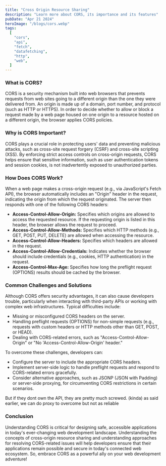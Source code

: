 ```yaml
---
title: "Cross Origin Resource Sharing"
description: "Learn more about CORS, its importance and its features"
pubDate: "Apr 21 2024"
heroImage: "/blogs/cors.webp"
tags:
  [
    "cors",
    "api",
    "fetch",
    "datafetching",
    "http",
    "web",
  ]
---
```



### What is CORS?

CORS is a security mechanism built into web browsers that prevents requests from web sites going to a different origin than the one they were delivered from. An origin is made up of a domain, port number, and protocol (such as HTTP or HTTPS). In order to decide whether to allow or block a request made by a web page housed on one origin to a resource hosted on a different origin, the browser applies CORS policies.

### Why is CORS Important?

CORS plays a crucial role in protecting users' data and preventing malicious attacks, such as cross-site request forgery (CSRF) and cross-site scripting (XSS). By enforcing strict access controls on cross-origin requests, CORS helps ensure that sensitive information, such as user authentication tokens and session cookies, is not inadvertently exposed to unauthorized parties.

### How Does CORS Work?

When a web page makes a cross-origin request (e.g., via JavaScript's Fetch API), the browser automatically includes an "Origin" header in the request, indicating the origin from which the request originated. The server then responds with one of the following CORS headers:

- **Access-Control-Allow-Origin:** Specifies which origins are allowed to access the requested resource. If the requesting origin is listed in this header, the browser allows the request to proceed.
- **Access-Control-Allow-Methods:** Specifies which HTTP methods (e.g., GET, POST, PUT, DELETE) are allowed when accessing the resource.
- **Access-Control-Allow-Headers:** Specifies which headers are allowed in the request.
- **Access-Control-Allow-Credentials:** Indicates whether the browser should include credentials (e.g., cookies, HTTP authentication) in the request.
- **Access-Control-Max-Age:** Specifies how long the preflight request (OPTIONS) results should be cached by the browser.

### Common Challenges and Solutions

Although CORS offers security advantages, it can also cause developers trouble, particularly when interacting with third-party APIs or working with complex web infrastructures. Typical difficulties include:

- Missing or misconfigured CORS headers on the server.
- Handling preflight requests (OPTIONS) for non-simple requests (e.g., requests with custom headers or HTTP methods other than GET, POST, or HEAD).
- Dealing with CORS-related errors, such as "Access-Control-Allow-Origin" or "No 'Access-Control-Allow-Origin' header."

To overcome these challenges, developers can:

- Configure the server to include the appropriate CORS headers.
- Implement server-side logic to handle preflight requests and respond to CORS-related errors gracefully.
- Consider alternative approaches, such as JSONP (JSON with Padding) or server-side proxying, for circumventing CORS restrictions in certain scenarios.

But if they dont own the API, they are pretty much screwed. (kinda)
as said earlier, we can do proxy to overcome but not as reliable

### Conclusion

Understanding CORS is critical for designing safe, accessible applications in today's ever-changing web development landscape. Understanding the concepts of cross-origin resource sharing and understanding approaches for resolving CORS-related issues will help developers ensure that their applications remain possible and secure in today's connected web ecosystem. So, embrace CORS as a powerful ally on your web development adventure!